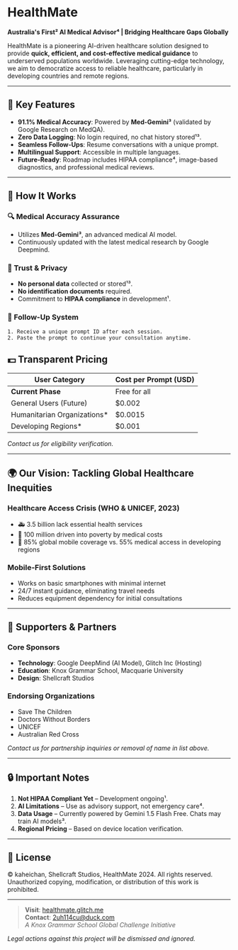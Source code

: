 # HealthMate

**Australia's First² AI Medical Advisor⁴ | Bridging Healthcare Gaps Globally**


HealthMate is a pioneering AI-driven healthcare solution designed to provide **quick, efficient, and cost-effective medical guidance** to underserved populations worldwide. Leveraging cutting-edge technology, we aim to democratize access to reliable healthcare, particularly in developing countries and remote regions.

---

## 🌟 Key Features
- **91.1% Medical Accuracy**: Powered by **Med-Gemini³** (validated by Google Research on MedQA).
- **Zero Data Logging**: No login required, no chat history stored¹³.
- **Seamless Follow-Ups**: Resume conversations with a unique prompt.
- **Multilingual Support**: Accessible in multiple languages.
- **Future-Ready**: Roadmap includes HIPAA compliance⁴, image-based diagnostics, and professional medical reviews.

---

## 🚀 How It Works
### 🔍 Medical Accuracy Assurance
- Utilizes **Med-Gemini³**, an advanced medical AI model.
- Continuously updated with the latest medical research by Google Deepmind.

### 🤝 Trust & Privacy
- **No personal data** collected or stored¹³.
- **No identification documents** required.
- Commitment to **HIPAA compliance** in development¹.

### 💬 Follow-Up System
```plaintext
1. Receive a unique prompt ID after each session.
2. Paste the prompt to continue your consultation anytime.
```
## 💵 Transparent Pricing

| User Category                | Cost per Prompt (USD) |
|------------------------------|-----------------------|
| **Current Phase**            | Free for all          |
| General Users (Future)       | $0.002                |
| Humanitarian Organizations*  | $0.0015               |
| Developing Regions*          | $0.001                |

*Contact us for eligibility verification.*

---

## 🌍 Our Vision: Tackling Global Healthcare Inequities

### Healthcare Access Crisis (WHO & UNICEF, 2023)
- 🚑 3.5 billion lack essential health services
- 💸 100 million driven into poverty by medical costs
- 📱 85% global mobile coverage vs. 55% medical access in developing regions

### Mobile-First Solutions
- Works on basic smartphones with minimal internet
- 24/7 instant guidance, eliminating travel needs
- Reduces equipment dependency for initial consultations

---


## 🤝 Supporters & Partners

### Core Sponsors
- **Technology**: Google DeepMind (AI Model), Glitch Inc (Hosting)
- **Education**: Knox Grammar School, Macquarie University
- **Design**: Shellcraft Studios

### Endorsing Organizations
- Save The Children
- Doctors Without Borders
- UNICEF
- Australian Red Cross  

*Contact us for partnership inquiries or removal of name in list above.*

---

## 🔒 Important Notes
1. **Not HIPAA Compliant Yet** – Development ongoing¹.
2. **AI Limitations** – Use as advisory support, not emergency care⁴.
3. **Data Usage** – Currently powered by Gemini 1.5 Flash Free. Chats may train AI models³.
4. **Regional Pricing** – Based on device location verification.

---

## 📜 License

© kaheichan, Shellcraft Studios, HealthMate 2024. All rights reserved.
Unauthorized copying, modification, or distribution of this work is prohibited.

---
> **Visit**: [healthmate.glitch.me](https://healthmate.glitch.me)  
> **Contact**: [2uh114cu@duck.com](#)  
> *A Knox Grammar School Global Challenge Initiative*

*Legal actions against this project will be dismissed and ignored.*
